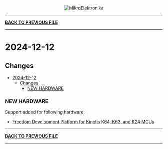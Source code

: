 <p align="center">
  <img src="http://www.mikroe.com/img/designs/beta/logo_small.png?raw=true" alt="MikroElektronika"/>
</p>

---

**[BACK TO PREVIOUS FILE](../changelog.md)**

---

# 2024-12-12

## Changes

- [2024-12-12](#2024-12-12)
  - [Changes](#changes)
    - [NEW HARDWARE](#new-hardware)

### NEW HARDWARE

Support added for following hardware:

+ [Freedom Development Platform for Kinetis K64, K63, and K24 MCUs](https://www.nxp.com/design/design-center/development-boards-and-designs/general-purpose-mcus/freedom-development-platform-for-kinetis-k64-k63-and-k24-mcus:FRDM-K64F)

---

**[BACK TO PREVIOUS FILE](../changelog.md)**

---
